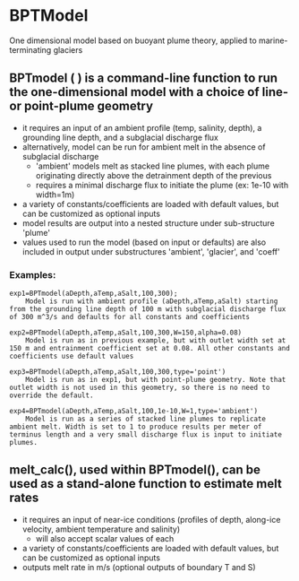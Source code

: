 # BPTModel
 One dimensional model based on buoyant plume theory, applied to marine-terminating glaciers

## BPTmodel ( ) is a command-line function to run the one-dimensional model with a choice of line- or point-plume geometry
- it requires an input of an ambient profile (temp, salinity, depth), a grounding line depth, and a subglacial discharge flux
- alternatively, model can be run for ambient melt in the absence of subglacial discharge
	- 'ambient' models melt as stacked line plumes, with each plume originating directly above the detrainment depth of the previous
	- requires a minimal discharge flux to initiate the plume (ex: 1e-10 with width=1m)
- a variety of constants/coefficients are loaded with default values, but can be customized as optional inputs
- model results are output into a nested structure under sub-structure 'plume'
- values used to run the model (based on input or defaults) are also included in output under substructures 'ambient', 'glacier', and 'coeff'
	
### Examples:

	exp1=BPTmodel(aDepth,aTemp,aSalt,100,300);
		Model is run with ambient profile (aDepth,aTemp,aSalt) starting from the grounding line depth of 100 m with subglacial discharge flux of 300 m^3/s and defaults for all constants and coefficients
		
	exp2=BPTmodel(aDepth,aTemp,aSalt,100,300,W=150,alpha=0.08)
		Model is run as in previous example, but with outlet width set at 150 m and entrainment coefficient set at 0.08. All other constants and coefficients use default values
		
	exp3=BPTmodel(aDepth,aTemp,aSalt,100,300,type='point')
		Model is run as in exp1, but with point-plume geometry. Note that outlet width is not used in this geometry, so there is no need to override the default.
		
	exp4=BPTmodel(aDepth,aTemp,aSalt,100,1e-10,W=1,type='ambient')
		Model is run as a series of stacked line plumes to replicate ambient melt. Width is set to 1 to produce results per meter of terminus length and a very small discharge flux is input to initiate plumes.
		
## melt_calc(), used within BPTmodel(), can be used as a stand-alone function to estimate melt rates
- it requires an input of near-ice conditions (profiles of depth, along-ice velocity, ambient temperature and salinity) 
	- will also accept scalar values of each
- a variety of constants/coefficients are loaded with default values, but can be customized as optional inputs
- outputs melt rate in m/s (optional outputs of boundary T and S)
		
		